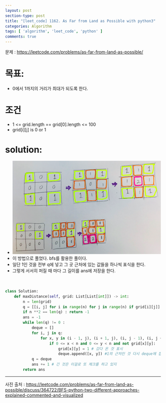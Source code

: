 ```yaml
---
layout: post
section-type: post
title: "[leet_code] 1162. As Far from Land as Possible with python3"
categories: Algorithm
tags: [ 'algorithm', 'leet_code', 'python' ]
comments: true
---
```

문제 : https://leetcode.com/problems/as-far-from-land-as-possible/

# 목표:
- 0에서 1까지의 거리가 최대가 되도록 한다.

# 조건
- 1 <= grid.length == grid[0].length <= 100
- grid[i][j] is 0 or 1


# solution:
- ![solution](/images/2019-09-16-as-far-from-land-as-possible/photo.png)
- 이 방법으로 풀었다. bfs를 활용한 풀이다.
- 일단 1인 것을 전부 q에 넣고 그 곳 근처에 있는 값들을 하나씩 표식을 한다.
- 그렇게 서서히 퍼질 때 마다 그 길이를 ans에 저장을 한다.

```python


class Solution:
    def maxDistance(self, grid: List[List[int]]) -> int:
        n = len(grid)
        q = [[i, j] for i in range(n) for j in range(n) if grid[i][j]] #1인 것 다 뽑아낸다.
        if n **2 == len(q) : return -1
        ans = -1
        while len(q) != 0 :
            deque = []
            for i, j in q:
                for x, y in (i - 1, j), (i + 1, j), (i, j - 1), (i, j + 1):
                    if 0 <= x < n and 0 <= y < n and not grid[x][y]:
                        grid[x][y] = 1 # 갔다 온 것 표시
                        deque.append([x, y]) #1의 근처인 것 다시 deque에 집어넣는다.
            q = deque
            ans += 1 # 긴 것은 이걸로 또 체크를 하고 있지
        return ans

```

---
사진 출처 : https://leetcode.com/problems/as-far-from-land-as-possible/discuss/364722/BFS-python-two-different-approaches-explained-commented-and-visualized
